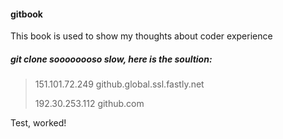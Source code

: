 #### gitbook

This book is used to show my thoughts about coder experience

##### **git clone soooooooso slow, here is the soultion:**

> 151.101.72.249 github.global.ssl.fastly.net
>
> 192.30.253.112 github.com

Test,  worked!

